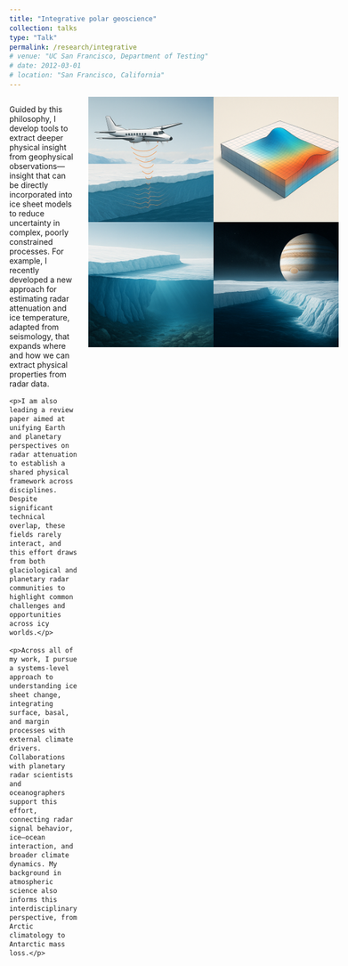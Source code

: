 ```yaml
---
title: "Integrative polar geoscience"
collection: talks
type: "Talk"
permalink: /research/integrative
# venue: "UC San Francisco, Department of Testing"
# date: 2012-03-01
# location: "San Francisco, California"
---
```

<div style="display: flex; align-items: flex-start; justify-content: space-between; margin-top: 1em;">

  <div style="flex: 1; padding-right: 20px;">
    <p>Guided by this philosophy, I develop tools to extract deeper physical insight from geophysical observations—insight that can be directly incorporated into ice sheet models to reduce uncertainty in complex, poorly constrained processes. For example, I recently developed a new approach for estimating radar attenuation and ice temperature, adapted from seismology, that expands where and how we can extract physical properties from radar data.</p>

    <p>I am also leading a review paper aimed at unifying Earth and planetary perspectives on radar attenuation to establish a shared physical framework across disciplines. Despite significant technical overlap, these fields rarely interact, and this effort draws from both glaciological and planetary radar communities to highlight common challenges and opportunities across icy worlds.</p>

    <p>Across all of my work, I pursue a systems-level approach to understanding ice sheet change, integrating surface, basal, and margin processes with external climate drivers. Collaborations with planetary radar scientists and oceanographers support this effort, connecting radar signal behavior, ice–ocean interaction, and broader climate dynamics. My background in atmospheric science also informs this interdisciplinary perspective, from Arctic climatology to Antarctic mass loss.</p>
  </div>

  <div style="flex-shrink: 0;">
    <img src="/images/integrative.png" alt="Polar Geoscience Icon" style="width: 450px; height: auto;">
  </div>

</div>


